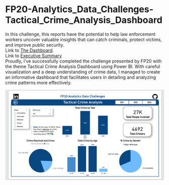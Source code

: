 # FP20-Analytics_Data_Challenges-Tactical_Crime_Analysis_Dashboard
In this challenge, this reports have the potential to help law enforcement workers uncover valuable insights that can catch criminals, protect victims, and improve public security.
<br>Link to [The Dashboard](https://app.powerbi.com/links/5WN17qYj63?ctid=d3e5c648-cb31-44d3-a152-baca4d0292e2&pbi_source=linkShare).
<br>Link to [Executive Summary]()
<br>Proudly, i've successfully completed the challenge presented by FP20 with the theme Tactical Crime Analysis Dashboard using Power BI. With careful visualization and a deep understanding of crime data, I managed to create an informative dashboard that facilitates users in detailing and analyzing crime patterns more effectively.

![Uploading image.png…](https://github.com/Shaltsanadya/FP20-Analytics_Data_Challenges-Tactical_Crime_Analysis_Dashboard/blob/main/page1.PNG?raw=true)
